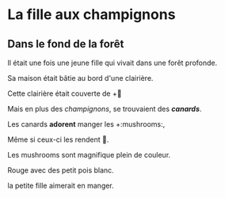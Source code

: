 # La fille aux champignons

## Dans le fond de la forêt

Il était une fois une jeune fille qui vivait dans une forêt profonde.

Sa maison était bâtie au bord d'une clairière.

Cette clairière était couverte de +:mushroom:


Mais en plus des *champignons*, se trouvaient des ***canards***.

Les canards **adorent** manger les +:mushrooms:,

Même si ceux-ci les rendent :vomiting_face:.


Les mushrooms sont magnifique plein de couleur.

Rouge avec des petit pois blanc.

la petite fille aimerait en manger.
